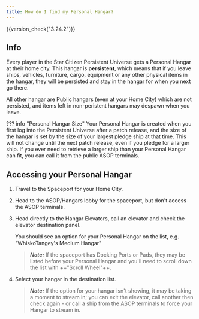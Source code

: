 ```yaml
---
title: How do I find my Personal Hangar?
---
```


{{version_check("3.24.2")}}

## Info

Every player in the Star Citizen Persistent Universe gets a Personal Hangar at
their home city. This hangar is **persistent**, which means that if you leave
ships, vehicles, furniture, cargo, equipment or any other physical items in the
hangar, they will be persisted and stay in the hangar for when you next go
there.

All other hangar are Public hangars (even at your Home City) which are not
persisted, and items left in non-peristent hangars may despawn when you leave.

??? info "Personal Hangar Size"
    Your Personal Hangar is created when you first log into the Persistent
    Universe after a patch release, and the size of the hangar is set by the
    size of your largest pledge ship at that time. This will not change until
    the next patch release, even if you pledge for a larger ship. If you ever
    need to retrieve a larger ship than your Personal Hangar can fit, you can
    call it from the public ASOP terminals.

## Accessing your Personal Hangar

1. Travel to the Spaceport for your Home City.

1. Head to the ASOP/Hangars lobby for the spaceport, but don't access the ASOP
terminals.

1. Head directly to the Hangar Elevators, call an elevator and check the
elevator destination panel.

    You should see an option for your Personal Hangar on the list, e.g.
    "WhiskoTangey's Medium Hangar"

    > ***Note:*** If the spaceport has Docking Ports or Pads, they may be listed
    before your Personal Hangar and you'll need to scroll down the list with
    ++"Scroll Wheel"++.

1. Select your hangar in the destination list.

    > ***Note:*** If the option for your hangar isn't showing, it may be taking
    a moment to stream in; you can exit the elevator, call another then check
    again - or call a ship from the ASOP terminals to force your Hangar to
    stream in.